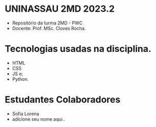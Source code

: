 # UNINASSAU 2MD 2023.2
- Repositório da turma 2MD - PWC
- Docente: Prof. MSc. Cloves Rocha.

# Tecnologias usadas na disciplina. 
- HTML
- CSS
- JS e;
- Python.

# Estudantes Colaboradores
- Sofia Lorena
- adicione seu nome aqui..
  
